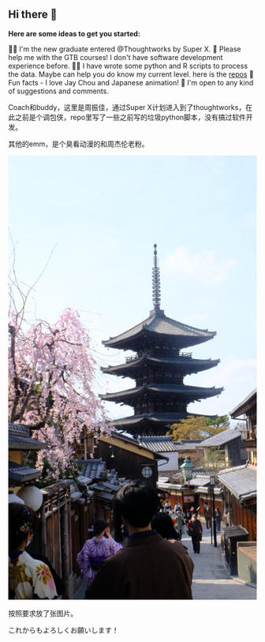 ## Hi there 👋



**Here are some ideas to get you started:**

🙋‍♀️ I'm the new graduate entered @Thoughtworks by Super X.
🌈 Please help me with the GTB courses! I don't have software development experience before.
👩‍💻 I have wrote some python and R scripts to process the data. Maybe can help you do know my current level. here is the [repos](https://github.com/lifeodyssey?tab=repositories)
🍿 Fun facts - I love Jay Chou and Japanese animation!
🧙 I'm open to any kind of suggestions and comments.

Coach和buddy，这里是周振佳，通过Super X计划进入到了thoughtworks，在此之前是个调包侠，repo里写了一些之前写的垃圾python脚本，没有搞过软件开发。

其他的emm，是个臭看动漫的和周杰伦老粉。

![在京都二年坂拍摄的日本标志性地标](https://raw.githubusercontent.com/lifeodyssey/Figurebed/master/DSCF0944.JPG)

按照要求放了张图片。

これからもよろしくお願いします！